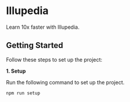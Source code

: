 # Illupedia

Learn 10x faster with Illupedia.

## Getting Started

Follow these steps to set up the project:

**1. Setup**

Run the following command to set up the project.
```sh
npm run setup
```
